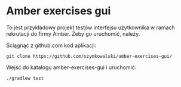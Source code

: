 # Amber exercises gui
To jest przykładowy projekt testów interfejsu użytkownika w ramach rekrutacji do firmy Amber.
Żeby go uruchomić, należy.


Ściągnąć z github.com kod aplikacji:


`git clone https://github.com/szymkowalski/amber-exercises-gui/`


Wejść do katalogu amber-exercises-gui i uruchomić:


`./gradlew test`
